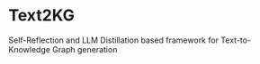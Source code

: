 # Text2KG
Self-Reflection and LLM Distillation based framework for Text-to-Knowledge Graph generation
